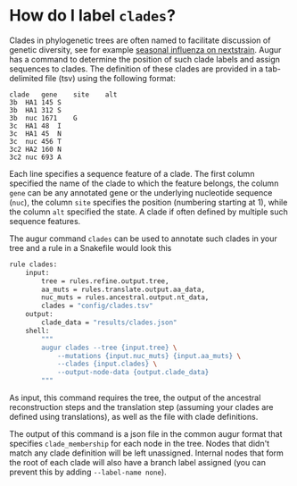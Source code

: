 # How do I label `clades`?

Clades in phylogenetic trees are often named to facilitate discussion of genetic diversity, see for example [seasonal influenza on nextstrain](https://nextstrain.org/flu).
Augur has a command to determine the position of such clade labels and assign sequences to clades.
The definition of these clades are provided in a tab-delimited file (tsv) using the following format:
```
clade	gene	site	alt
3b	HA1	145	S
3b	HA1	312	S
3b	nuc	1671	G
3c	HA1	48	I
3c	HA1	45	N
3c	nuc	456	T
3c2	HA2	160	N
3c2	nuc	693	A
```
Each line specifies a sequence feature of a clade.
The first column specified the name of the clade to which the feature belongs, the column `gene` can be any annotated gene or the underlying nucleotide sequence (`nuc`), the column `site` specifies the position (numbering starting at 1), while the column `alt` specified the state.
A clade if often defined by multiple such sequence features.

The augur command `clades` can be used to annotate such clades in your tree and a rule in a Snakefile would look this
```bash
rule clades:
    input:
        tree = rules.refine.output.tree,
        aa_muts = rules.translate.output.aa_data,
        nuc_muts = rules.ancestral.output.nt_data,
        clades = "config/clades.tsv"
    output:
        clade_data = "results/clades.json"
    shell:
        """
        augur clades --tree {input.tree} \
            --mutations {input.nuc_muts} {input.aa_muts} \
            --clades {input.clades} \
            --output-node-data {output.clade_data}
        """
```
As input, this command requires the tree, the output of the ancestral reconstruction steps and the translation step (assuming your clades are defined using translations), as well as the file with clade definitions.

The output of this command is a json file in the common augur format that specifies `clade_membership` for each node in the tree.
Nodes that didn't match any clade definition will be left unassigned.
Internal nodes that form the root of each clade will also have a branch label assigned (you can prevent this by adding `--label-name none`).


